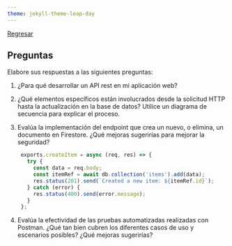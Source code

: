 ```yaml
---
theme: jekyll-theme-leap-day
---
```


[Regresar](/DAWM/)

## Preguntas

Elabore sus respuestas a las siguientes preguntas:

1. ¿Para qué desarrollar un API rest en mi aplicación web?
2. ¿Qué elementos específicos están involucrados desde la solicitud HTTP hasta la actualización en la base de datos? Utilice un diagrama de secuencia para explicar el proceso. 
3. Evalúa la implementación del endpoint que crea un nuevo, o elimina, un documento en Firestore. ¿Qué mejoras sugerirías para mejorar la seguridad?

	```typescript
	 exports.createItem = async (req, res) => {
	   try {
	     const data = req.body;
	     const itemRef = await db.collection('items').add(data);
	     res.status(201).send(`Created a new item: ${itemRef.id}`);
	   } catch (error) {
	     res.status(400).send(error.message);
	   }
	 };
	```

4. Evalúa la efectividad de las pruebas automatizadas realizadas con Postman. ¿Qué tan bien cubren los diferentes casos de uso y escenarios posibles? ¿Qué mejoras sugerirías?